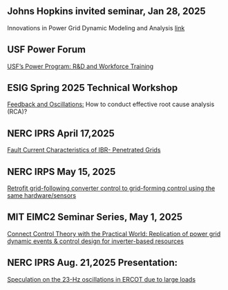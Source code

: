 ## Johns Hopkins invited seminar, Jan 28, 2025
Innovations in Power Grid Dynamic Modeling and Analysis [link]

[link]:JHUtalk%20lfan.pdf

## USF Power Forum
[USF’s Power Program: R&D and Workforce Training]

[USF’s Power Program: R&D and Workforce Training]:USF%20power%20forum.pdf

## ESIG Spring 2025 Technical Workshop
[Feedback and Oscillations:]
How to conduct effective root cause analysis (RCA)?

[Feedback and Oscillations:]:LFan_2025_ESIG%20v1.pdf

## NERC IPRS April 17,2025  
[Fault Current Characteristics of IBR- Penetrated Grids]

[Fault Current Characteristics of IBR- Penetrated Grids]:IBR%20Fault%20Behavior_04172025.pdf

## NERC IRPS May 15, 2025
[Retrofit grid-following converter control to grid-forming control using the same hardware/sensors]

[Retrofit grid-following converter control to grid-forming control using the same hardware/sensors]: 052025_NERC.pdf

## MIT EIMC2 Seminar Series, May 1, 2025
[Connect Control Theory with the Practical World: Replication of power grid dynamic events & control design for inverter-based resources]

[Connect Control Theory with the Practical World: Replication of power grid dynamic events & control design for inverter-based resources]:Fan_MITtalk_v1.pdf

## NERC IPRS Aug. 21,2025 Presentation: 
[Speculation on the 23-Hz oscillations in ERCOT due to large loads]

[Speculation on the 23-Hz oscillations in ERCOT due to large loads]: 082025_NERC.pdf
